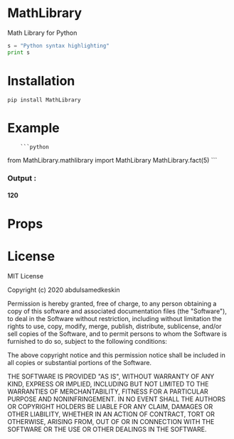# MathLibrary
Math Library for Python
```python
s = "Python syntax highlighting"
print s
```
# Installation
<pre><code>pip install MathLibrary</code></pre>

# Example
        ```python
from MathLibrary.mathlibrary import MathLibrary
MathLibrary.fact(5)
        ```
        
        
     
### Output : 
#### 120
# Props

# License
MIT License

Copyright (c) 2020 abdulsamedkeskin

Permission is hereby granted, free of charge, to any person obtaining a copy
of this software and associated documentation files (the "Software"), to deal
in the Software without restriction, including without limitation the rights
to use, copy, modify, merge, publish, distribute, sublicense, and/or sell
copies of the Software, and to permit persons to whom the Software is
furnished to do so, subject to the following conditions:

The above copyright notice and this permission notice shall be included in all
copies or substantial portions of the Software.

THE SOFTWARE IS PROVIDED "AS IS", WITHOUT WARRANTY OF ANY KIND, EXPRESS OR
IMPLIED, INCLUDING BUT NOT LIMITED TO THE WARRANTIES OF MERCHANTABILITY,
FITNESS FOR A PARTICULAR PURPOSE AND NONINFRINGEMENT. IN NO EVENT SHALL THE
AUTHORS OR COPYRIGHT HOLDERS BE LIABLE FOR ANY CLAIM, DAMAGES OR OTHER
LIABILITY, WHETHER IN AN ACTION OF CONTRACT, TORT OR OTHERWISE, ARISING FROM,
OUT OF OR IN CONNECTION WITH THE SOFTWARE OR THE USE OR OTHER DEALINGS IN THE
SOFTWARE.

